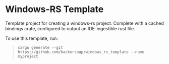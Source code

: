 # Windows-RS Template

Template project for creating a windows-rs project. Complete with
a cached bindings crate, configured to output an IDE-ingestible
rust file.

To use this template, run:

> `cargo generate --git https://github.com/hackersoup/windows_rs_template --name myproject`